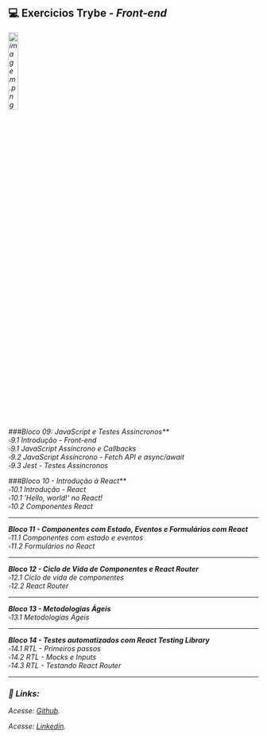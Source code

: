 ## 💻️ Exercicios Trybe - <i>Front-end<i>

<img src="https://media2.giphy.com/media/e6w3i2arfjIoI8hWy0/giphy.gif?cid=ecf05e47zwr41l2zle2hgii85qd0ott15xy1ue058qpqlopt&rid=giphy.gif&ct=g" alt="imagem.png" style="width: 20%;"> <br>

###Bloco 09: JavaScript e Testes Assincronos**<br>
 ▫️9.1 Introdução - Front-end<br>
 ▫️9.1 JavaScript Assíncrono e Callbacks<br>
 ▫️9.2 JavaScript Assíncrono - Fetch API e async/await<br>
 ▫️9.3 Jest - Testes Assíncronos<br>
 


###Bloco 10 - Introdução à React**<br>
 ▫10.1 Introdução - React<br>
 ▫️10.1 'Hello, world!' no React!<br>
 ▫️10.2 Componentes React<br>
 
 ------

**Bloco 11 - Componentes com Estado, Eventos e Formulários com React**<br>
 ▫️11.1 Componentes com estado e eventos<br>
 ▫️11.2 Formulários no React<br>
 
 ----

**Bloco 12 - Ciclo de Vida de Componentes e React Router**<br>
 ▫️12.1 Ciclo de vida de componentes<br>
 ▫️12.2 React Router<br>
 
 ----
 
**Bloco 13 - Metodologias Ágeis**<br>
 ▫️13.1 Metodologias Ágeis<br>
 
 ----

**Bloco 14 - Testes automatizados com React Testing Library**<br>
 ▫️14.1 RTL - Primeiros passos<br>
 ▫️14.2 RTL - Mocks e Inputs<br>
 ▫️14.3 RTL - Testando React Router<br>
 
 ----

### 🔗️ Links:

<p>Acesse: <a href="https://github.com/carolhn" target="_blank" rel="noopener noreferrer">Github</a>.</p>

<p>Acesse: <a href="https://www.linkedin.com/in/caroline-nunes-769307240/" target="_blank" rel="noopener noreferrer">Linkedin</a>.</p>
  
